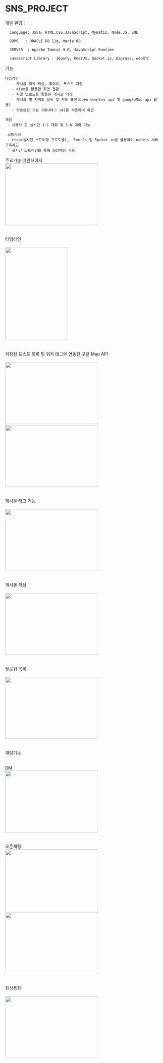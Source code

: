 
# SNS_PROJECT

개발 환경 : 

      Language: Java, HTML,CSS,JavaScript, MyBatis, Node.JS, SQL
       
      DBMS   : ORACLE DB 11g, Maria DB 
       
      SERVER  : Apache Tomcat 9.0, JavaScript Runtime 
      
      JavaScript Library : JQuery, PeerJS, Socket.io, Express, webRTC
      
기능 

    타임라인
       - 게시글 리뷰 작성, 좋아요, 포스트 저장
       - ajax를 활용한 화면 전환
       - 파일 업로드를 활용한 게시글 작성
       - 게시글 별 지역의 날씨 및 지도 표현(open weather api 및 googleMap api 활용)
       - 자동완성 기능 (해시태그 (#)를 사용하여 확인 
       
    채팅 
     - 사용자 간 실시간 1:1 대화 및 1:N 대화 기능 
     
     스트리밍
     - rtsp(실시간 스트리밍 프로토콜),  PeerJs 및 Socket.io을 활용하여 nodejs 서버 구축하고
       실시간 스트리밍을 통해 화상채팅 기능 
 
주요기능 
메인페이지 <br>
<img src="https://user-images.githubusercontent.com/70876778/167743733-e9821d4e-d231-491d-8628-556cac8abcf3.jpg" width="300" height="200" >
<br><br><br>
타임라인<br><br>
<img src="https://user-images.githubusercontent.com/70876778/167747977-56c411ee-5df4-410f-9196-94a54bbea49a.jpg" width="200" height="300">
<br><br><br>
저장된 포스트 목록 및 위치 태그와 연동된 구글 Map API <br><br>
<img src="https://user-images.githubusercontent.com/70876778/167743739-b5108e83-a51a-4bca-9b5f-8ef2444be85e.jpg" width="300" height="200" >
&nbsp;&nbsp;&nbsp;&nbsp;&nbsp;&nbsp;&nbsp;&nbsp;&nbsp;&nbsp;&nbsp;&nbsp;&nbsp;&nbsp;&nbsp;&nbsp;&nbsp;&nbsp;&nbsp;&nbsp;
<img src="https://user-images.githubusercontent.com/70876778/167743744-9dddba38-e5c1-407a-9d00-c2bfd2a8930a.png" width="300" height="200" >
<br><br><br>
게시물 태그 기능<br><br>
<img src="https://user-images.githubusercontent.com/70876778/167743746-8229ff97-52e9-4fdc-95a3-0215a563942b.jpg" width="300" height="200" >
<br><br><br>
게시물 작성 <br><br>
<img src="https://user-images.githubusercontent.com/70876778/167743745-47bfc15a-a7b7-466f-85d9-323955f03100.jpg" width="300" height="200" >
<br><br><br>
팔로워 목록<br><br>
<img src="https://user-images.githubusercontent.com/70876778/167744511-b9336d18-810d-4acb-bcbb-2548c880d31d.jpg" width="300" height="200" >
<br><br><br>
채팅기능 <br><br>

DM<br>
<img src="https://user-images.githubusercontent.com/70876778/167743729-b6b69eed-ad7e-41de-aa53-3145e30f762f.jpg" width="300" height="200" >
<br><br><br>
오픈채팅<br>
<img src="https://user-images.githubusercontent.com/70876778/167743740-6ce87491-1e64-436b-bad3-dbc3cb39b03f.jpg" width="300" height="200" >
&nbsp;&nbsp;&nbsp;&nbsp;&nbsp;&nbsp;&nbsp;&nbsp;&nbsp;&nbsp;&nbsp;&nbsp;&nbsp;&nbsp;&nbsp;&nbsp;&nbsp;&nbsp;&nbsp;&nbsp;
<img src="https://user-images.githubusercontent.com/70876778/167743742-01fa2423-a0e4-48de-a662-3e2b62dac969.jpg" width="300" height="200" >
<br><br><br>
화상통화<br><br>
<img src="https://user-images.githubusercontent.com/70876778/167743747-5ad92e84-25d6-4053-8d93-4cb1c04f93a6.jpg" width="300" height="200" >
<br><br>
<br><br>
